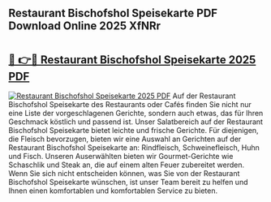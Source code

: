 ## Restaurant Bischofshol Speisekarte PDF Download Online 2025 XfNRr

# <h2><a href="http://gceb0i.nevu.top/?p=Restaurant+Bischofshol+Speisekarte">🔗 👉🔴 Restaurant Bischofshol Speisekarte 2025 PDF</a></h2>

[![Restaurant Bischofshol Speisekarte 2025 PDF](https://i.imgur.com/dBaPXMq.png)](http://gceb0i.nevu.top/?p=Restaurant+Bischofshol+Speisekarte)
Auf der Restaurant Bischofshol Speisekarte des Restaurants oder Cafés finden Sie nicht nur eine Liste der vorgeschlagenen Gerichte, sondern auch etwas, das für Ihren Geschmack köstlich und passend ist. Unser Salatbereich auf der Restaurant Bischofshol Speisekarte bietet leichte und frische Gerichte. Für diejenigen, die Fleisch bevorzugen, bieten wir eine Auswahl an Gerichten auf der Restaurant Bischofshol Speisekarte an: Rindfleisch, Schweinefleisch, Huhn und Fisch. Unseren Auserwählten bieten wir Gourmet-Gerichte wie Schaschlik und Steak an, die auf einem alten Feuer zubereitet werden. Wenn Sie sich nicht entscheiden können, was Sie von der Restaurant Bischofshol Speisekarte wünschen, ist unser Team bereit zu helfen und Ihnen einen komfortablen und komfortablen Service zu bieten.
